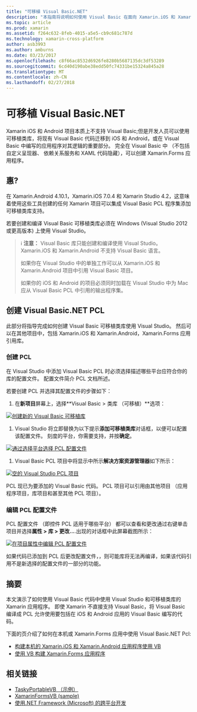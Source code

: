```yaml
---
title: "可移植 Visual Basic.NET"
description: "本指南将说明如何使用 Visual Basic 在面向 Xamarin.iOS 和 Xamarin.Android 的解决方案中编写可以使用的可移植类库 (PCL) 项目。"
ms.topic: article
ms.prod: xamarin
ms.assetid: f264c632-8feb-4015-a5e5-cb9c681c787d
ms.technology: xamarin-cross-platform
author: asb3993
ms.author: amburns
ms.date: 03/23/2017
ms.openlocfilehash: c8f66ac8532d6926fe8280b5687135dc3df53289
ms.sourcegitcommit: 6cd40d190abe38edd50fc74331be15324a845a28
ms.translationtype: MT
ms.contentlocale: zh-CN
ms.lasthandoff: 02/27/2018
---
```

# <a name="portable-visual-basicnet"></a>可移植 Visual Basic.NET

Xamarin iOS 和 Android 项目本质上不支持 Visual Basic;但是开发人员可以使用可移植类库，将现有 Visual Basic 代码迁移到 iOS 和 Android，或在 Visual Basic 中编写的应用程序对其逻辑的重要部分。 完全在 Visual Basic 中 （不包括自定义呈现器、 依赖关系服务和 XAML 代码隐藏），可以创建 Xamarin.Forms 应用程序。

## <a name="requirements"></a>惠?

在 Xamarin.Android 4.10.1，Xamarin.iOS 7.0.4 和 Xamarin Studio 4.2，这意味着使用这些工具创建的任何 Xamarin 项目可以集成 Visual Basic PCL 程序集添加可移植类库支持。

若要创建和编译 Visual Basic 可移植类库必须在 Windows (Visual Studio 2012 或更高版本) 上使用 Visual Studio。

> ℹ️ **注意：** Visual Basic 库只能创建和编译使用 Visual Studio。 Xamarin.iOS 和 Xamarin.Android 不支持 Visual Basic 语言。
>
> 如果你在 Visual Studio 中的单独工作可以从 Xamarin.iOS 和 Xamarin.Android 项目中引用 Visual Basic 项目。
>
> 如果你的 iOS 和 Android 的项目必须同时加载在 Visual Studio 中为 Mac 应从 Visual Basic PCL 中引用的输出程序集。


## <a name="creating-a-visual-basicnet-pcl"></a>创建 Visual Basic.NET PCL

此部分将指导完成如何创建 Visual Basic 可移植类库使用 Visual Studio。
然后可以在其他项目中，包括 Xamarin.iOS 和 Xamarin.Android，Xamarin.Forms 应用引用库。

### <a name="creating-a-pcl"></a>创建 PCL

在 Visual Studio 中添加 Visual Basic PCL 时必须选择描述哪些平台应符合你的库的配置文件。 配置文件简介 PCL 文档所述。

若要创建 PCL 并选择其配置文件的步骤如下：

1.  在**新项目**屏幕上，选择**Visual Basic > 类库 （可移植）**选项：

  [ ![](images/image1-sml.png "创建新的 Visual Basic 可移植库")](images/image1.png)

1.  Visual Studio 将立即替换为以下提示**添加可移植类库**对话框，以便可以配置该配置文件。 刻度的平台，你需要支持，并按**确定**。

  [ ![](images/image2-sml.png "通过选择平台选择 PCL 配置文件")](images/image2.png)

1.  Visual Basic PCL 项目中将显示中所示**解决方案资源管理器**如下所示：

  [ ![](images/image3-sml.png "空的 Visual Studio PCL 项目")](images/image3.png)


PCL 现已为要添加的 Visual Basic 代码。 PCL 项目可以引用由其他项目 （应用程序项目，库项目和甚至其他 PCL 项目）。

### <a name="editing-the-pcl-profile"></a>编辑 PCL 配置文件

PCL 配置文件 （即控件 PCL 适用于哪些平台） 都可以查看和更改通过右键单击项目并选择**属性 > 库 > 更改...**.出现的对话框中此屏幕截图所示：

 [ ![](images/image4-sml.png "在项目属性中编辑 PCL 配置文件")](images/image4.png)

如果代码已添加到 PCL 后更改配置文件，，则可能库将无法再编译，如果该代码引用不是新选择的配置文件的一部分的功能。


## <a name="summary"></a>摘要

本文演示了如何使用 Visual Basic 代码中使用 Visual Studio 和可移植类库的 Xamarin 应用程序。 即使 Xamarin 不直接支持 Visual Basic，将 Visual Basic 编译成 PCL 允许使用要包括在 iOS 和 Android 应用的 Visual Basic 编写的代码。

下面的页介绍了如何在本机或 Xamarin.Forms 应用中使用 Visual Basic.NET Pcl:

- [构建本机的 Xamarin.iOS 和 Xamarin.Android 应用程序使用 VB](native-apps.md)
- [使用 VB 构建 Xamarin.Forms 应用程序](xamarin-forms.md)


## <a name="related-links"></a>相关链接

- [TaskyPortableVB （示例）](https://github.com/xamarin/mobile-samples/tree/master/VisualBasic/TaskyPortableVB)
- [XamarinFormsVB (sample)](https://github.com/xamarin/mobile-samples/tree/master/VisualBasic/XamarinFormsVB)
- [使用.NET Framework (Microsoft) 的跨平台开发](http://msdn.microsoft.com/en-us/library/gg597391(v=vs.110).aspx)
